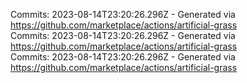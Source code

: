 Commits: 2023-08-14T23:20:26.296Z - Generated via https://github.com/marketplace/actions/artificial-grass
<br>
Commits: 2023-08-14T23:20:26.296Z - Generated via https://github.com/marketplace/actions/artificial-grass
<br>
Commits: 2023-08-14T23:20:26.296Z - Generated via https://github.com/marketplace/actions/artificial-grass
<br>
